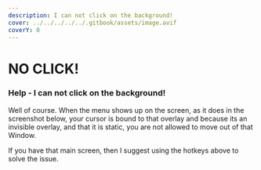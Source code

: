 ```yaml
---
description: I can not click on the background!
cover: ../../../../../.gitbook/assets/image.avif
coverY: 0
---
```


# NO CLICK!

### Help - I can not click on the background!

Well of course. When the menu shows up on the screen, as it does in the screenshot below, your cursor is bound to that overlay and because its an invisible overlay, and that it is static, you are not allowed to move out of that Window.

If you have that main screen, then I suggest using the hotkeys above to solve the issue.
